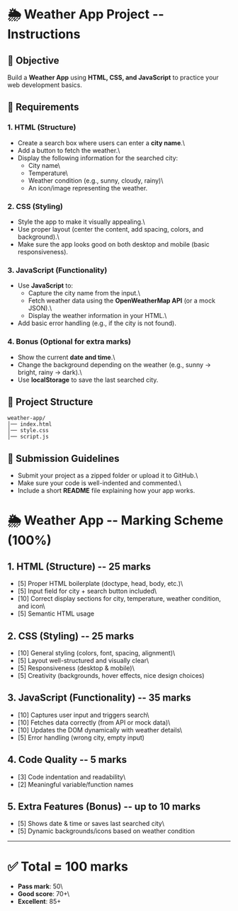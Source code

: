 # 🌦️ Weather App Project -- Instructions

## 🎯 Objective

Build a **Weather App** using **HTML, CSS, and JavaScript** to practice
your web development basics.

## 📝 Requirements

### 1. HTML (Structure)

-   Create a search box where users can enter a **city name**.\
-   Add a button to fetch the weather.\
-   Display the following information for the searched city:
    -   City name\
    -   Temperature\
    -   Weather condition (e.g., sunny, cloudy, rainy)\
    -   An icon/image representing the weather.

### 2. CSS (Styling)

-   Style the app to make it visually appealing.\
-   Use proper layout (center the content, add spacing, colors, and
    background).\
-   Make sure the app looks good on both desktop and mobile (basic
    responsiveness).

### 3. JavaScript (Functionality)

-   Use **JavaScript** to:
    -   Capture the city name from the input.\
    -   Fetch weather data using the **OpenWeatherMap API** (or a mock
        JSON).\
    -   Display the weather information in your HTML.\
-   Add basic error handling (e.g., if the city is not found).

### 4. Bonus (Optional for extra marks)

-   Show the current **date and time**.\
-   Change the background depending on the weather (e.g., sunny →
    bright, rainy → dark).\
-   Use **localStorage** to save the last searched city.

## 📂 Project Structure

    weather-app/
    │── index.html
    │── style.css
    │── script.js

## 📌 Submission Guidelines

-   Submit your project as a zipped folder or upload it to GitHub.\
-   Make sure your code is well-indented and commented.\
-   Include a short **README** file explaining how your app works.

# 🌦️ Weather App -- Marking Scheme (100%)

## 1. **HTML (Structure) -- 25 marks**

-   \[5\] Proper HTML boilerplate (doctype, head, body, etc.)\
-   \[5\] Input field for city + search button included\
-   \[10\] Correct display sections for city, temperature, weather
    condition, and icon\
-   \[5\] Semantic HTML usage

## 2. **CSS (Styling) -- 25 marks**

-   \[10\] General styling (colors, font, spacing, alignment)\
-   \[5\] Layout well-structured and visually clear\
-   \[5\] Responsiveness (desktop & mobile)\
-   \[5\] Creativity (backgrounds, hover effects, nice design choices)

## 3. **JavaScript (Functionality) -- 35 marks**

-   \[10\] Captures user input and triggers search\
-   \[10\] Fetches data correctly (from API or mock data)\
-   \[10\] Updates the DOM dynamically with weather details\
-   \[5\] Error handling (wrong city, empty input)

## 4. **Code Quality -- 5 marks**

-   \[3\] Code indentation and readability\
-   \[2\] Meaningful variable/function names

## 5. **Extra Features (Bonus) -- up to 10 marks**

-   \[5\] Shows date & time or saves last searched city\
-   \[5\] Dynamic backgrounds/icons based on weather condition

------------------------------------------------------------------------

# ✅ Total = 100 marks

-   **Pass mark**: 50\
-   **Good score**: 70+\
-   **Excellent**: 85+
